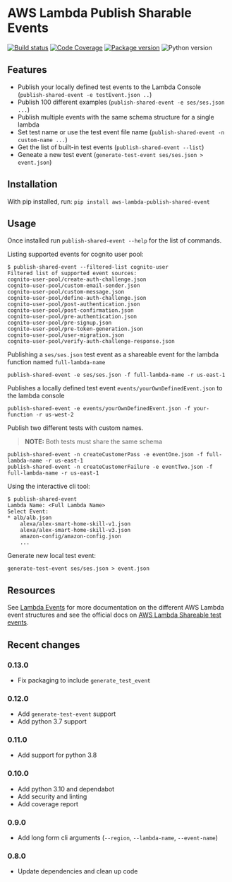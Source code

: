 # AWS Lambda Publish Sharable Events

[![Build status](https://github.com/michaelbrewer/aws-lambda-events/actions/workflows/python.yml/badge.svg)](https://github.com/michaelbrewer/aws-lambda-events/actions/workflows/python.yml)
[![Code Coverage](https://codecov.io/gh/michaelbrewer/aws-lambda-events/branch/main/graph/badge.svg?token=J433NUHYNT)](https://codecov.io/gh/michaelbrewer/aws-lambda-events)
[![Package version](https://img.shields.io/pypi/v/aws-lambda-publish-shared-event?color=%2334D058&label=pypi%20package)](https://pypi.org/project/aws-lambda-publish-shared-event/)
![Python version](https://img.shields.io/pypi/pyversions/aws-lambda-publish-shared-event.svg?color=%2334D058)

## Features

- Publish your locally defined test events to the Lambda Console (`publish-shared-event -e testEvent.json ..`)
- Publish 100 different examples (`publish-shared-event -e ses/ses.json ...`)
- Publish multiple events with the same schema structure for a single lambda
- Set test name or use the test event file name (`publish-shared-event -n custom-name ...`)
- Get the list of built-in test events (`publish-shared-event --list`)
- Geneate a new test event (`generate-test-event ses/ses.json > event.json`)

## Installation

With pip installed, run: `pip install aws-lambda-publish-shared-event`

## Usage

Once installed run `publish-shared-event --help` for the list of commands.

Listing supported events for cognito user pool:

```script
$ publish-shared-event --filtered-list cognito-user
Filtered list of supported event sources:
cognito-user-pool/create-auth-challenge.json
cognito-user-pool/custom-email-sender.json
cognito-user-pool/custom-message.json
cognito-user-pool/define-auth-challenge.json
cognito-user-pool/post-authentication.json
cognito-user-pool/post-confirmation.json
cognito-user-pool/pre-authentication.json
cognito-user-pool/pre-signup.json
cognito-user-pool/pre-token-generation.json
cognito-user-pool/user-migration.json
cognito-user-pool/verify-auth-challenge-response.json
```

Publishing a `ses/ses.json` test event as a shareable event for the lambda function named `full-lambda-name`

```script
publish-shared-event -e ses/ses.json -f full-lambda-name -r us-east-1
```

Publishes a locally defined test event `events/yourOwnDefinedEvent.json` to the lambda console

```script
publish-shared-event -e events/yourOwnDefinedEvent.json -f your-function -r us-west-2
```

Publish two different tests with custom names.

> **NOTE:** Both tests must share the same schema

```script
publish-shared-event -n createCustomerPass -e eventOne.json -f full-lambda-name -r us-east-1
publish-shared-event -n createCustomerFailure -e eventTwo.json -f full-lambda-name -r us-east-1
```

Using the interactive cli tool:

```script
$ publish-shared-event
Lambda Name: <Full Lambda Name>
Select Event:
* alb/alb.json
    alexa/alex-smart-home-skill-v1.json
    alexa/alex-smart-home-skill-v3.json
    amazon-config/amazon-config.json
    ...
```

Generate new local test event:

```script
generate-test-event ses/ses.json > event.json
```

## Resources

See [Lambda Events](https://lambda.101i.de/) for more documentation on the different AWS Lambda event structures 
and see the official docs on [AWS Lambda Shareable test events](https://docs.aws.amazon.com/lambda/latest/dg/testing-functions.html#creating-shareable-events).

## Recent changes

### 0.13.0

- Fix packaging to include `generate_test_event`

### 0.12.0

- Add `generate-test-event` support
- Add python 3.7 support

### 0.11.0

- Add support for python 3.8

### 0.10.0

- Add python 3.10 and dependabot
- Add security and linting
- Add coverage report

### 0.9.0

- Add long form cli arguments (`--region`, `--lambda-name`, `--event-name`)

### 0.8.0

- Update dependencies and clean up code
